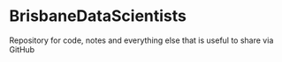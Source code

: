 BrisbaneDataScientists
======================

Repository for code, notes and everything else that is useful to share via GitHub
